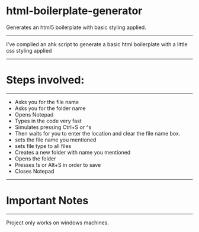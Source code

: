 # html-boilerplate-generator
Generates an html5 boilerplate with basic styling applied.

---

I've compiled an ahk script to generate a basic html boilerplate with a little css styling applied

---

# Steps involved:

---

* Asks you for the file name
* Asks you for the folder name
* Opens Notepad
* Types in the code very fast
* Simulates pressing Ctrl+S or ^s
* Then waits for you to enter the location and clear the file name box.
* sets the file name you mentioned
* sets file type to all files
* Creates a new folder with name you mentioned
* Opens the folder
* Presses !s or Alt+S in order to save
* Closes Notepad
---
# Important Notes
---
Project only works on windows machines.
